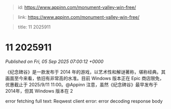 > id: https://www.appinn.com/monument-valley-win-free/

> link: https://www.appinn.com/monument-valley-win-free/

> title: 11 2025911

# 11 2025911
_Published on Fri, 05 Sep 2025 07:00:12 +0000_

《纪念碑谷》是一款发布于 2014 年的游戏，以艺术性和解谜著称，堪称经典。其画面至今来看，依旧有非常高的水准。目前 Windows 版本正在 Epic 商店限免，优惠截止于 2025/9/11 11:00。@Appinn 注意，虽然《纪念碑谷》最早发布于2014年，但其 Windows 版本在 2  
  

error fetching full text: Reqwest client error: error decoding response body
